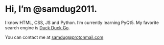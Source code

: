 # Hi, I’m @samdug2011.
I know HTML, CSS, JS and Python.
I’m currently learning PyQt5.
My favorite search engine is [Duck Duck Go](https://duckduckgo.com).

You can contact me at <samdug@protonmail.com>
